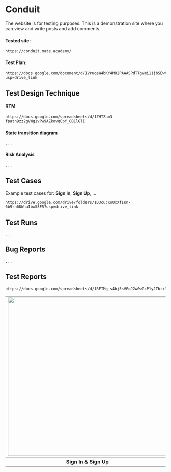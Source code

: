# Conduit
The website is for testing purposes. This is a demonstration site where you can view and write posts and add comments.

#### Tested site:
```
https://conduit.mate.academy/
```

#### Test Plan:
```
https://docs.google.com/document/d/1VruqeW4bKY4MO2PAAASPdTTgVmi11jbSEwtImTKtq9A/edit?usp=drive_link
```

## Test Design Technique

#### RTM
```
https://docs.google.com/spreadsheets/d/1ZHTZam3-fpatn9zz2gVWg1vPw9AZkovqCbY_CB1lGlI
```

#### State transition diagram
```
...
```

#### Risk Analysis
```
...
```

## Test Cases
Example test cases for: **Sign In**, **Sign Up**, ...
```
https://drive.google.com/drive/folders/1D3cucKo0xXfIKn-6b9rn6UWhaIbxS8F5?usp=drive_link
```

## Test Runs
```
...
```

## Bug Reports
```
...
```

## Test Reports
```
https://docs.google.com/spreadsheets/d/1RFIMg_s4bj5sVPqJ2w0wGcP1yJTbtx9kv2MAiHhtDQg
```

<table>
  <tr>
    <td><img src="#" width="500"></td>
    <td><img src="#" width="500"></td>
  </tr>
  <tr>
    <th align="center">Sign In & Sign Up</th>
    <th align="center">...</th>
  </tr>
</table>
